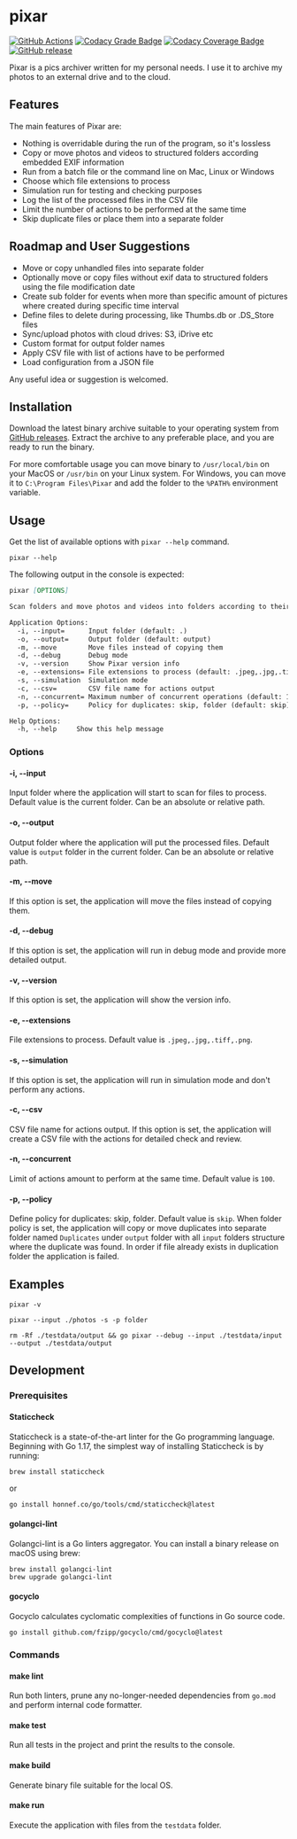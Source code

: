 # pixar

[![GitHub Actions](https://github.com/andrewmolyuk/pixar/actions/workflows/ci.yml/badge.svg)](https://github.com/andrewmolyuk/pixar/actions/workflows/ci.yml)
[![Codacy Grade Badge](https://app.codacy.com/project/badge/Grade/a2731a9c8e33458baea3e9ad9c362d8c)](https://www.codacy.com/gh/andrewmolyuk/pixar/dashboard?utm_source=github.com&amp;utm_medium=referral&amp;utm_content=andrewmolyuk/pixar&amp;utm_campaign=Badge_Grade)
[![Codacy Coverage Badge](https://app.codacy.com/project/badge/Coverage/a2731a9c8e33458baea3e9ad9c362d8c)](https://www.codacy.com/gh/andrewmolyuk/pixar/dashboard?utm_source=github.com&utm_medium=referral&utm_content=andrewmolyuk/pixar&utm_campaign=Badge_Coverage)
[![GitHub release](https://img.shields.io/github/v/release/andrewmolyuk/pixar)](https://github.com/andrewmolyuk/pixar/releases)

Pixar is a pics archiver written for my personal needs. I use it to archive my photos to an external drive and to the
cloud.

## Features

The main features of Pixar are:

- Nothing is overridable during the run of the program, so it's lossless
- Copy or move photos and videos to structured folders according embedded EXIF information
- Run from a batch file or the command line on Mac, Linux or Windows
- Choose which file extensions to process
- Simulation run for testing and checking purposes
- Log the list of the processed files in the CSV file
- Limit the number of actions to be performed at the same time
- Skip duplicate files or place them into a separate folder

## Roadmap and User Suggestions

- Move or copy unhandled files into separate folder
- Optionally move or copy files without exif data to structured folders using the file modification date
- Create sub folder for events when more than specific amount of pictures where created during specific time interval
- Define files to delete during processing, like Thumbs.db or .DS_Store files
- Sync/upload photos with cloud drives: S3, iDrive etc
- Custom format for output folder names
- Apply CSV file with list of actions have to be performed
- Load configuration from a JSON file

Any useful idea or suggestion is welcomed.

## Installation

Download the latest binary archive suitable to your operating system
from [GitHub releases](https://github.com/andrewmolyuk/pixar/releases/latest). Extract the archive to any preferable
place, and you are ready to run the binary.

For more comfortable usage you can move binary to `/usr/local/bin` on your MacOS or `/usr/bin` on your Linux system.
For Windows, you can move it to `C:\Program Files\Pixar` and add the folder to the `%PATH%` environment variable.

## Usage

Get the list of available options with `pixar --help` command.

```shell
pixar --help
```

The following output in the console is expected:

```markdown
pixar [OPTIONS]

Scan folders and move photos and videos into folders according to their EXIF information

Application Options:
  -i, --input=      Input folder (default: .)
  -o, --output=     Output folder (default: output)
  -m, --move        Move files instead of copying them
  -d, --debug       Debug mode
  -v, --version     Show Pixar version info
  -e, --extensions= File extensions to process (default: .jpeg,.jpg,.tiff,.png)
  -s, --simulation  Simulation mode
  -c, --csv=        CSV file name for actions output
  -n, --concurrent= Maximum number of concurrent operations (default: 100)
  -p, --policy=     Policy for duplicates: skip, folder (default: skip)

Help Options:
  -h, --help     Show this help message
```

### Options

#### -i, --input

Input folder where the application will start to scan for files to process. Default value is the current folder. Can be
an absolute or relative path.

#### -o, --output

Output folder where the application will put the processed files. Default value is `output` folder in the current
folder. Can be an absolute or relative path.

#### -m, --move

If this option is set, the application will move the files instead of copying them.

#### -d, --debug

If this option is set, the application will run in debug mode and provide more detailed output.

#### -v, --version

If this option is set, the application will show the version info.

#### -e, --extensions

File extensions to process. Default value is `.jpeg,.jpg,.tiff,.png`.

#### -s, --simulation

If this option is set, the application will run in simulation mode and don't perform any actions.

#### -c, --csv

CSV file name for actions output. If this option is set, the application will create a CSV file with the actions for
detailed check and review.

#### -n, --concurrent

Limit of actions amount to perform at the same time. Default value is `100`.

#### -p, --policy

Define policy for duplicates: skip, folder. Default value is `skip`. When folder policy is set, the application will
copy or move duplicates into separate folder named `Duplicates` under `output` folder with all `input` folders structure
where the duplicate was found. In order if file already exists in duplication folder the application is failed.

## Examples

```shell
pixar -v

pixar --input ./photos -s -p folder

rm -Rf ./testdata/output && go pixar --debug --input ./testdata/input --output ./testdata/output
```

## Development

### Prerequisites

#### Staticcheck

Staticcheck is a state-of-the-art linter for the Go programming language. Beginning with Go 1.17, the simplest way of
installing Staticcheck is by running:

```shell
brew install staticcheck
```
or 
```shell
go install honnef.co/go/tools/cmd/staticcheck@latest
```

#### golangci-lint

Golangci-lint is a Go linters aggregator. You can install a binary release on macOS using brew:

```shell
brew install golangci-lint
brew upgrade golangci-lint
```

#### gocyclo

Gocyclo calculates cyclomatic complexities of functions in Go source code.

```shell
go install github.com/fzipp/gocyclo/cmd/gocyclo@latest
```

### Commands

#### make lint

Run both linters, prune any no-longer-needed dependencies from `go.mod` and perform internal code formatter.

#### make test

Run all tests in the project and print the results to the console.

#### make build

Generate binary file suitable for the local OS.

#### make run

Execute the application with files from the `testdata` folder. 
